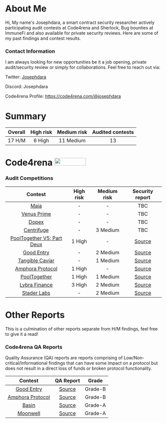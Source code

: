 # About Me

Hi, My name's Josephdara, a smart contract security researcher actively participating audit contests at Code4rena and Sherlock,  Bug bounties at ImmuneFi and also available for private security reviews. Here are some of my past findings and contest results.

### Contact Information
I am always looking for new opportunities be it a job opening, private audit/security review or simply for collaborations. Feel free to reach out via:

Twitter: [Josephdara](https://twitter.com/jhoe0x)

Discord: Josephdara

Code4rena Profile: https://code4rena.com/@josephdara

# Summary

| Overall | High risk |  Medium risk | Audited contests |
|:--:|:--:|:--:|:--:|
| 17 H/M | 6 High | 11 Medium | 13 |  

# Code4rena <img src="https://code4rena.com/logos/c4-logo.svg" width=100 height=25>

### Audit Competitions
| Contest | High risk | Medium risk | Security report | 
|:--:|:--:|:--:|:--:|
| [Maia](https://code4rena.com/contests/2023-09-maia-dao-ulysses#top) | - | - | TBC |
| [Venus Prime](https://code4rena.com/contests/2023-09-venus-prime#top) | - | - | TBC |
| [Dopex](https://code4rena.com/contests/2023-08-dopex#top) | - | - | TBC |
| [Centrifuge](https://code4rena.com/contests/2023-09-centrifuge#top) | - | 3 Medium| TBC |
| [PoolTogether V5: Part Deux](https://code4rena.com/contests/2023-08-pooltogether-v5-part-deux#top) | 1 High | - | [Source](xxxxxxxx)  |
| [Good Entry](https://code4rena.com/contests/2023-08-good-entry#top) | - | 2 Medium |  [Source](https://github.com/Josephdara/Audits/blob/main/Code4rena/Good%20Entry/GoodEntry-Report.md) | 
| [Tangible Caviar](https://code4rena.com/contests/2023-08-tangible-caviar#top) | - | 1 Medium | [Source](xxxxxxxx) | 
| [Amphora Protocol](https://code4rena.com/contests/2023-07-amphora-protocol#top) | 1 High | - | [Source](xxxxxxxx)  | 
| [PoolTogether](https://code4rena.com/contests/2023-07-pooltogether#top) | 1 High | 1 Medium| [Source](https://github.com/Josephdara/Audits/blob/main/Code4rena/PoolTogether-V5/PoolTogether-V5-Report.md)  |
| [Lybra Finance](https://code4rena.com/contests/2023-06-lybra-finance#top) | 3 High | 2 Medium | [Source](https://github.com/Josephdara/Audits/blob/main/Code4rena/Lybra%20Finance/Lybra-Report.md) | 
| [Stader Labs](https://code4rena.com/contests/2023-06-stader-labs#top) | - | 2 Medium | [Source](https://github.com/Josephdara/Audits/blob/main/Code4rena/Stader%20Labs/Stader-Report.md)  | 


# Other Reports
This is a culmination of other reports separate from H/M findings, feel free to give it a read!

### Code4rena QA Reports
Quality Assurance (QA) reports are reports comprising of Low/Non-critical/Informational findings that can have some impact on a protocol but does not result in a direct loss of funds or broken protocol functionality.

| Contest | QA Report | Grade|
|:--:|:--:|:--:|
| [Good Entry](https://code4rena.com/contests/2023-08-good-entry#top) | [Source](xxxxxxxx)   | Grade-B |
| [Amphora Protocol](https://code4rena.com/contests/2023-07-amphora-protocol#top) |  [Source](xxxxxxxx)  | Grade-B |
| [Basin](https://code4rena.com/contests/2023-07-basin#top) |[Source](xxxxxxxx) | Grade-A |
| [Moonwell](https://code4rena.com/contests/2023-07-moonwell#top) | [Source](xxxxxxxx) | Grade-A |




